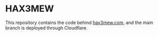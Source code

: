 # HAX3MEW
This repository contains the code behind <a href=https://hax3mew.com/>hax3mew.com</a>, and the main branch is deployed through Cloudflare.
